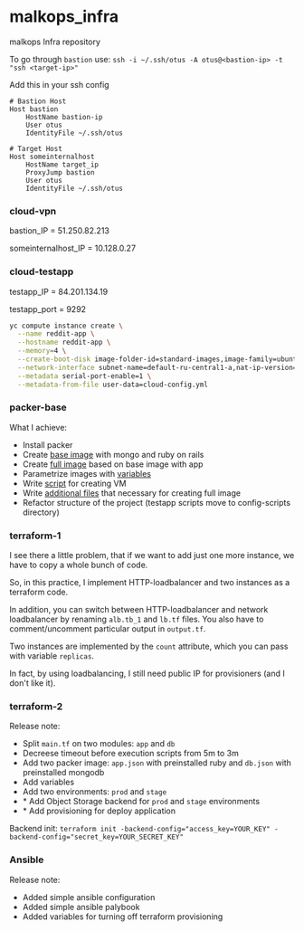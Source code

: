 # malkops_infra
malkops Infra repository

To go through `bastion` use: `ssh -i ~/.ssh/otus -A otus@<bastion-ip> -t "ssh <target-ip>"`

Add this in your ssh config
```config
# Bastion Host
Host bastion
    HostName bastion-ip
    User otus
    IdentityFile ~/.ssh/otus

# Target Host
Host someinternalhost
    HostName target_ip
    ProxyJump bastion
    User otus
    IdentityFile ~/.ssh/otus
```

### cloud-vpn

bastion_IP = 51.250.82.213

someinternalhost_IP = 10.128.0.27

### cloud-testapp

testapp_IP = 84.201.134.19

testapp_port = 9292

```bash
yc compute instance create \
  --name reddit-app \
  --hostname reddit-app \
  --memory=4 \
  --create-boot-disk image-folder-id=standard-images,image-family=ubuntu-1604-lts,size=10GB \
  --network-interface subnet-name=default-ru-central1-a,nat-ip-version=ipv4 \
  --metadata serial-port-enable=1 \
  --metadata-from-file user-data=cloud-config.yml
```

### packer-base

What I achieve:
 - Install packer
 - Create [base image](packer/ubuntu16.json) with mongo and ruby on rails
 - Create [full image](packer/immutable.json) based on base image with app
 - Parametrize images with [variables](variables.json.examples)
 - Write [script](create-reddit-vm.sh) for creating VM
 - Write [additional files](packer/files/) that necessary for creating full image
 - Refactor structure of the project (testapp scripts move to config-scripts directory)

### terraform-1

I see there a little problem, that if we want to add just one more instance, we have to copy a whole bunch of code.

So, in this practice, I implement HTTP-loadbalancer and two instances as a terraform code.

In addition, you can switch between HTTP-loadbalancer and network loadbalancer by renaming `alb.tb_1` and `lb.tf` files. You also have to comment/uncomment particular output in `output.tf`.

Two instances are implemented by the `count` attribute, which you can pass with variable `replicas`.

In fact, by using loadbalancing, I still need public IP for provisioners (and I don't like it).

### terraform-2

Release note:
  - Split `main.tf` on two modules: `app` and `db`
  - Decreese timeout before execution scripts from 5m to 3m
  - Add two packer image: `app.json` with preinstalled ruby and `db.json` with preinstalled mongodb
  - Add variables
  - Add two environments: `prod` and `stage`
  - \* Add Object Storage backend for `prod` and `stage` environments
  - \* Add provisioning for deploy application

Backend init: `terraform init -backend-config="access_key=YOUR_KEY" -backend-config="secret_key=YOUR_SECRET_KEY"`

### Ansible

Release note:
  - Added simple ansible configuration
  - Added simple ansible palybook
  - Added variables for turning off terraform provisioning
